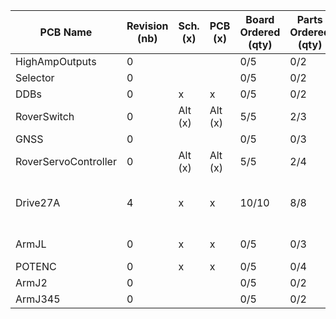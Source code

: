 
| PCB Name             | Revision (nb) | Sch.(x) | PCB (x) | Board Ordered (qty) | Parts Ordered (qty) | Ass.(qty) | Installed (qty) | Note                          |
| -------------------- | ------------- | ------- | ------- | ------------------- | ------------------- | --------- | --------------- | ----------------------------- |
| HighAmpOutputs       | 0             |         |         | 0/5                 | 0/2                 | 0/2       | 0/1             |                               |
| Selector             | 0             |         |         | 0/5                 | 0/2                 | 0/2       | 0/1             |                               |
| DDBs                 | 0             | x       | x       | 0/5                 | 0/2                 | 0/2       | 0/1             |                               |
| RoverSwitch          | 0             | Alt (x) | Alt (x) | 5/5                 | 2/3                 | 1/3       | 0/2             |                               |
| GNSS                 | 0             |         |         | 0/5                 | 0/3                 | 0/3       | 0/2             |                               |
| RoverServoController | 0             | Alt (x) | Alt (x) | 5/5                 | 2/4                 | 2/2       | 0/2             |                               |
| Drive27A             | 4             | x       | x       | 10/10               | 8/8                 | 7/8       | 4/4             | One assembled drive is broken |
| ArmJL                | 0             | x       | x       | 0/5                 | 0/3                 | 0/3       | 0/2             | Same PCB for J1               |
| POTENC               | 0             | x       | x       | 0/5                 | 0/4                 | 0/4       | 0/3             |                               |
| ArmJ2                | 0             |         |         | 0/5                 | 0/2                 | 0/2       | 0/1             |                               |
| ArmJ345              | 0             |         |         | 0/5                 | 0/2                 | 0/2       | 0/1             |                               |
